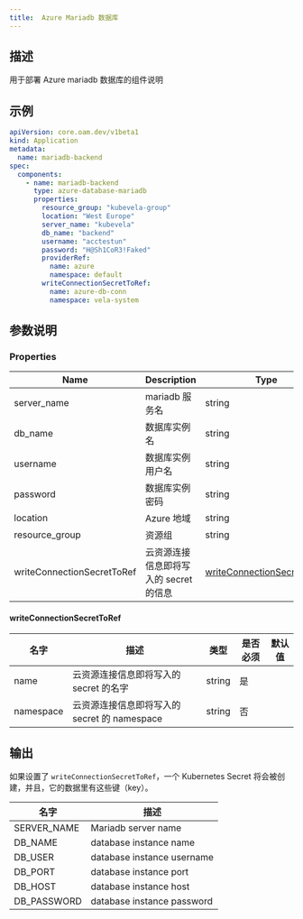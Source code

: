 ```yaml
---
title:  Azure Mariadb 数据库
---
```


## 描述

用于部署 Azure mariadb 数据库的组件说明

## 示例

```yaml
apiVersion: core.oam.dev/v1beta1
kind: Application
metadata:
  name: mariadb-backend
spec:
  components:
    - name: mariadb-backend
      type: azure-database-mariadb
      properties:
        resource_group: "kubevela-group"
        location: "West Europe"
        server_name: "kubevela"
        db_name: "backend"
        username: "acctestun"
        password: "H@Sh1CoR3!Faked"
        providerRef:
          name: azure
          namespace: default
        writeConnectionSecretToRef:
          name: azure-db-conn
          namespace: vela-system

```

## 参数说明

### Properties

Name | Description | Type | Required | Default
------------ | ------------- | ------------- | ------------- | ------------- 
| server_name                | mariadb 服务名                                               | string                                                    | 是     |         |
| db_name                    | 数据库实例名                                            | string                                                    | 是     |         |
| username                   | 数据库实例用户名                                      | string                                                    | 是     |         |
| password                   | 数据库实例密码                                       | string                                                    | 是     |         |
| location                   | Azure 地域                                                    | string                                                    | 是     |         |
| resource_group             | 资源组                                                    | string                                                    | 是     |         |
writeConnectionSecretToRef | 云资源连接信息即将写入的 secret 的信息 | [writeConnectionSecretToRef](#writeConnectionSecretToRef) | 否 |

#### writeConnectionSecretToRef

名字 | 描述 | 类型 | 是否必须 | 默认值
------------ | ------------- | ------------- | ------------- | ------------- 
name | 云资源连接信息即将写入的 secret 的名字 | string | 是 |
namespace | 云资源连接信息即将写入的 secret 的 namespace | string | 否 |

## 输出

如果设置了 `writeConnectionSecretToRef`，一个 Kubernetes Secret 将会被创建，并且，它的数据里有这些键（key）。

名字 | 描述
------------ | -------------
SERVER_NAME | Mariadb server name |
DB_NAME | database instance name |
DB_USER | database instance username |
DB_PORT | database instance port |
DB_HOST | database instance host |
DB_PASSWORD | database instance password |